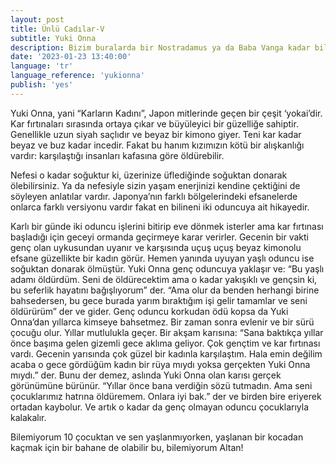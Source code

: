 ```yaml
---
layout: post
title: Ünlü Cadılar-V
subtitle: Yuki Onna
description: Bizim buralarda bir Nostradamus ya da Baba Vanga kadar bilinmese de, Mother Shipton ya da Shipton Ana İngiltere’nin en meşhur kahini ve cadısıdır.
date: '2023-01-23 13:40:00'
language: 'tr'
language_reference: 'yukionna'
publish: 'yes'
---
```

Yuki Onna, yani “Karların Kadını”, Japon mitlerinde geçen bir çeşit ‘yokai’dir. Kar fırtınaları sırasında ortaya çıkar ve büyüleyici bir güzelliğe sahiptir. Genellikle uzun siyah saçlıdır ve beyaz bir kimono giyer. Teni kar kadar beyaz ve buz kadar incedir. Fakat bu hanım kızımızın kötü bir alışkanlığı vardır: karşılaştığı insanları kafasına göre öldürebilir.

Nefesi o kadar soğuktur ki, üzerinize üflediğinde soğuktan donarak ölebilirsiniz. Ya da nefesiyle sizin yaşam enerjinizi kendine çektiğini de söyleyen anlatılar vardır.
Japonya’nın farklı bölgelerindeki efsanelerde onlarca farklı versiyonu vardır fakat en bilineni iki oduncuya ait hikayedir.

Karlı bir günde iki oduncu işlerini bitirip eve dönmek isterler ama kar fırtınası başladığı için geceyi ormanda geçirmeye karar verirler. Gecenin bir vakti genç olan uykusundan uyanır ve karşısında uçuş uçuş beyaz kimonolu efsane güzellikte bir kadın görür. Hemen yanında uyuyan yaşlı oduncu ise soğuktan donarak ölmüştür. Yuki Onna genç oduncuya yaklaşır ve:
“Bu yaşlı adamı öldürdüm. Seni de öldürecektim ama o kadar yakışıklı ve gençsin ki, bu seferlik hayatını bağışlıyorum” der.
“Ama olur da benden herhangi birine bahsedersen, bu gece burada yarım bıraktığım işi gelir tamamlar ve seni öldürürüm” der ve gider.
Genç oduncu korkudan ödü kopsa da Yuki Onna’dan yıllarca kimseye bahsetmez.
Bir zaman sonra evlenir ve bir sürü çocuğu olur. Yıllar mutlulukla geçer. Bir akşam karısına:
“Sana baktıkça yıllar önce başıma gelen gizemli gece aklıma geliyor. Çok gençtim ve kar fırtınası vardı. Gecenin yarısında çok güzel bir kadınla karşılaştım. Hala emin değilim acaba o gece gördüğüm kadın bir rüya mıydı yoksa gerçekten Yuki Onna mıydı.” der.
Bunu der demez, aslında Yuki Onna olan karısı gerçek görünümüne bürünür.
“Yıllar önce bana verdiğin sözü tutmadın. Ama seni çocuklarımız hatrına öldüremem. Onlara iyi bak.” der ve birden bire eriyerek ortadan kaybolur. Ve artık o kadar da genç olmayan oduncu çocuklarıyla kalakalır.

Bilemiyorum 10 çocuktan ve sen yaşlanmıyorken, yaşlanan bir kocadan kaçmak için bir bahane de olabilir bu, bilemiyorum Altan!
